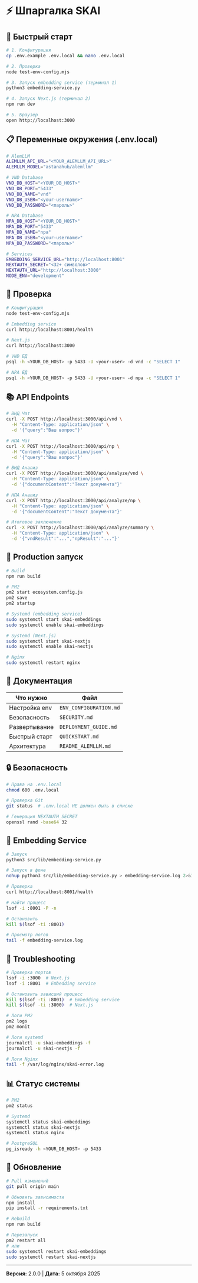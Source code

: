 # ⚡ Шпаргалка SKAI

## 🚀 Быстрый старт

```bash
# 1. Конфигурация
cp .env.example .env.local && nano .env.local

# 2. Проверка
node test-env-config.mjs

# 3. Запуск embedding service (терминал 1)
python3 embedding-service.py

# 4. Запуск Next.js (терминал 2)
npm run dev

# 5. Браузер
open http://localhost:3000
```

## 📋 Переменные окружения (.env.local)

```bash
# AlemLLM
ALEMLLM_API_URL="<YOUR_ALEMLLM_API_URL>"
ALEMLLM_MODEL="astanahub/alemllm"

# VND Database
VND_DB_HOST="<YOUR_DB_HOST>"
VND_DB_PORT="5433"
VND_DB_NAME="vnd"
VND_DB_USER="<your-username>"
VND_DB_PASSWORD="<пароль>"

# NPA Database
NPA_DB_HOST="<YOUR_DB_HOST>"
NPA_DB_PORT="5433"
NPA_DB_NAME="npa"
NPA_DB_USER="<your-username>"
NPA_DB_PASSWORD="<пароль>"

# Services
EMBEDDING_SERVICE_URL="http://localhost:8001"
NEXTAUTH_SECRET="<32+ символов>"
NEXTAUTH_URL="http://localhost:3000"
NODE_ENV="development"
```

## 🧪 Проверка

```bash
# Конфигурация
node test-env-config.mjs

# Embedding service
curl http://localhost:8001/health

# Next.js
curl http://localhost:3000

# VND БД
psql -h <YOUR_DB_HOST> -p 5433 -U <your-user> -d vnd -c "SELECT 1"

# NPA БД
psql -h <YOUR_DB_HOST> -p 5433 -U <your-user> -d npa -c "SELECT 1"
```

## 📚 API Endpoints

```bash
# ВНД Чат
curl -X POST http://localhost:3000/api/vnd \
  -H "Content-Type: application/json" \
  -d '{"query":"Ваш вопрос"}'

# НПА Чат
curl -X POST http://localhost:3000/api/np \
  -H "Content-Type: application/json" \
  -d '{"query":"Ваш вопрос"}'

# ВНД Анализ
curl -X POST http://localhost:3000/api/analyze/vnd \
  -H "Content-Type: application/json" \
  -d '{"documentContent":"Текст документа"}'

# НПА Анализ
curl -X POST http://localhost:3000/api/analyze/np \
  -H "Content-Type: application/json" \
  -d '{"documentContent":"Текст документа"}'

# Итоговое заключение
curl -X POST http://localhost:3000/api/analyze/summary \
  -H "Content-Type: application/json" \
  -d '{"vndResult":"...","npResult":"..."}'
```

## 🔧 Production запуск

```bash
# Build
npm run build

# PM2
pm2 start ecosystem.config.js
pm2 save
pm2 startup

# Systemd (embedding service)
sudo systemctl start skai-embeddings
sudo systemctl enable skai-embeddings

# Systemd (Next.js)
sudo systemctl start skai-nextjs
sudo systemctl enable skai-nextjs

# Nginx
sudo systemctl restart nginx
```

## 📖 Документация

| Что нужно | Файл |
|-----------|------|
| Настройка env | `ENV_CONFIGURATION.md` |
| Безопасность | `SECURITY.md` |
| Развертывание | `DEPLOYMENT_GUIDE.md` |
| Быстрый старт | `QUICKSTART.md` |
| Архитектура | `README_ALEMLLM.md` |

## 🔒 Безопасность

```bash
# Права на .env.local
chmod 600 .env.local

# Проверка Git
git status  # .env.local НЕ должен быть в списке

# Генерация NEXTAUTH_SECRET
openssl rand -base64 32
```

## 🎯 Embedding Service

```bash
# Запуск
python3 src/lib/embedding-service.py

# Запуск в фоне
nohup python3 src/lib/embedding-service.py > embedding-service.log 2>&1 &

# Проверка
curl http://localhost:8001/health

# Найти процесс
lsof -i :8001 -P -n

# Остановить
kill $(lsof -ti :8001)

# Просмотр логов
tail -f embedding-service.log
```

## 🐛 Troubleshooting

```bash
# Проверка портов
lsof -i :3000  # Next.js
lsof -i :8001  # Embedding service

# Остановить зависший процесс
kill $(lsof -ti :8001)  # Embedding service
kill $(lsof -ti :3000)  # Next.js

# Логи PM2
pm2 logs
pm2 monit

# Логи systemd
journalctl -u skai-embeddings -f
journalctl -u skai-nextjs -f

# Логи Nginx
tail -f /var/log/nginx/skai-error.log
```

## 📊 Статус системы

```bash
# PM2
pm2 status

# Systemd
systemctl status skai-embeddings
systemctl status skai-nextjs
systemctl status nginx

# PostgreSQL
pg_isready -h <YOUR_DB_HOST> -p 5433
```

## 🔄 Обновление

```bash
# Pull изменений
git pull origin main

# Обновить зависимости
npm install
pip install -r requirements.txt

# Rebuild
npm run build

# Перезапуск
pm2 restart all
# или
sudo systemctl restart skai-embeddings
sudo systemctl restart skai-nextjs
```

---

**Версия:** 2.0.0 | **Дата:** 5 октября 2025
